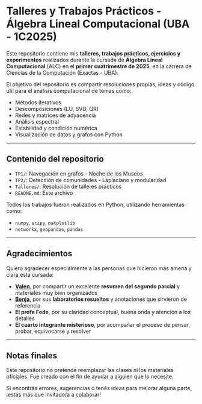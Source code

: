 # Talleres y Trabajos Prácticos - Álgebra Lineal Computacional (UBA - 1C2025)

Este repositorio contiene mis **talleres, trabajos prácticos, ejercicios y experimentos** realizados durante la cursada de **Álgebra Lineal Computacional** (ALC) en el **primer cuatrimestre de 2025**, en la carrera de Ciencias de la Computación (Exactas - UBA).

El objetivo del repositorio es compartir resoluciones propias, ideas y código útil para el análisis computacional de temas como:

- Métodos iterativos
- Descomposiciones (LU, SVD, QR)
- Redes y matrices de adyacencia
- Análisis espectral
- Estabilidad y condición numérica
- Visualización de datos y grafos con Python

---

## Contenido del repositorio

- `TP1/`: Navegación en grafos - Noche de los Museos
- `TP2/`: Detección de comunidades - Laplaciano y modularidad
- `Talleres/`: Resolución de talleres prácticos
- `README.md`: Este archivo

Todos los trabajos fueron realizados en Python, utilizando herramientas como:

- `numpy`, `scipy`, `matplotlib`
- `networkx`, `geopandas`, `pandas`

---

## Agradecimientos

Quiero agradecer especialmente a las personas que hicieron más amena y clara esta cursada:

- [**Valen**](https://gitlab.com/valn/uba/-/tree/main/Álgebra%20Lineal%20Computacional?ref_type=heads), por compartir un excelente **resumen del segundo parcial** y materiales muy bien organizados
- [**Benja**](https://github.com/Benjascaf/UBA/tree/main/ALC/labos), por sus **laboratorios resueltos** y anotaciones que sirvieron de referencia
- **El profe Fede**, por su claridad conceptual, buena onda y atención a los detalles
- **El cuarto integrante misterioso**, por acompañar el proceso de pensar, probar, equivocarse y resolver

---

## Notas finales

Este repositorio no pretende reemplazar las clases ni los materiales oficiales. Fue creado con el fin de ayudar a alguien que lo necesite.

Si encontrás errores, sugerencias o tenés ideas para mejorar alguna parte, ¡estás más que invitado/a a colaborar!

